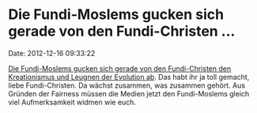Die Fundi-Moslems gucken sich gerade von den Fundi-Christen \...
================================================================

Date: 2012-12-16 09:33:22

[Die Fundi-Moslems gucken sich gerade von den Fundi-Christen den
Kreationismus und Leugnen der Evolution
ab](http://www.independent.co.uk/news/uk/home-news/debate-on-islam-and-evolution-has-to-be-called-off-after-revolt-by-student-societies-8418022.html).
Das habt ihr ja toll gemacht, liebe Fundi-Christen. Da wächst zusammen,
was zusammen gehört. Aus Gründen der Fairness müssen die Medien jetzt
den Fundi-Moslems gleich viel Aufmerksamkeit widmen wie euch.
